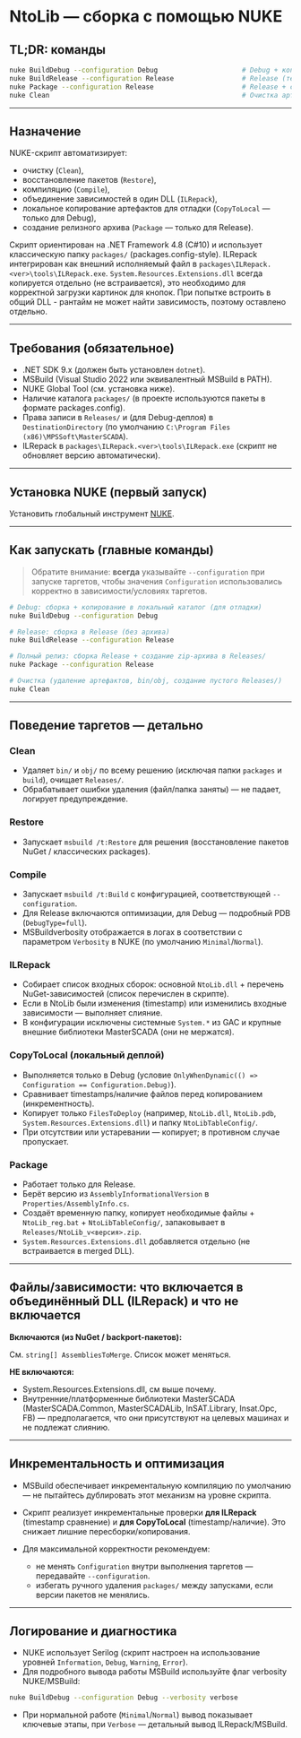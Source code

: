 ﻿# NtoLib — сборка с помощью NUKE

## TL;DR: команды

```bash
nuke BuildDebug --configuration Debug                     # Debug + копирование для локальной отладки
nuke BuildRelease --configuration Release                 # Release (тестовая/оптимизированная сборка)
nuke Package --configuration Release                      # Release + создание ZIP архива в Releases/
nuke Clean                                                # Очистка артефактов (для чистой сборки)
```

---

## Назначение

NUKE-скрипт автоматизирует:

* очистку (`Clean`),
* восстановление пакетов (`Restore`),
* компиляцию (`Compile`),
* объединение зависимостей в один DLL (`ILRepack`),
* локальное копирование артефактов для отладки (`CopyToLocal` — только для Debug),
* создание релизного архива (`Package` — только для Release).

Скрипт ориентирован на .NET Framework 4.8 (C#10) и использует классическую папку `packages/` (packages.config-style). ILRepack интегрирован как внешний исполняемый файл в `packages\ILRepack.<ver>\tools\ILRepack.exe`. `System.Resources.Extensions.dll` всегда копируется отдельно (не встраивается), это необходимо для корректной загрузки картинок для кнопок. При попытке встроить в общий DLL - рантайм не может найти зависимость, поэтому оставлено отдельно.

---

## Требования (обязательное)

* .NET SDK 9.x (должен быть установлен `dotnet`).
* MSBuild (Visual Studio 2022 или эквивалентный MSBuild в PATH).
* NUKE Global Tool (см. установка ниже).
* Наличие каталога `packages/` (в проекте используются пакеты в формате packages.config).
* Права записи в `Releases/` и (для Debug-деплоя) в `DestinationDirectory` (по умолчанию `C:\Program Files (x86)\MPSSoft\MasterSCADA`).
* ILRepack в `packages\ILRepack.<ver>\tools\ILRepack.exe` (скрипт не обновляет версию автоматически).

---

## Установка NUKE (первый запуск)

Установить глобальный инструмент [NUKE](https://nuke.build/).

---

## Как запускать (главные команды)

> Обратите внимание: **всегда** указывайте `--configuration` при запуске таргетов, чтобы значения `Configuration` использовались корректно в зависимости/условиях таргетов.

```bash
# Debug: сборка + копирование в локальный каталог (для отладки)
nuke BuildDebug --configuration Debug

# Release: сборка в Release (без архива)
nuke BuildRelease --configuration Release

# Полный релиз: сборка Release + создание zip-архива в Releases/
nuke Package --configuration Release

# Очистка (удаление артефактов, bin/obj, создание пустого Releases/)
nuke Clean
```

---

## Поведение таргетов — детально

### Clean

* Удаляет `bin/` и `obj/` по всему решению (исключая папки `packages` и `build`), очищает `Releases/`.
* Обрабатывает ошибки удаления (файл/папка заняты) — не падает, логирует предупреждение.

### Restore

* Запускает `msbuild /t:Restore` для решения (восстановление пакетов NuGet / классических packages).

### Compile

* Запускает `msbuild /t:Build` с конфигурацией, соответствующей `--configuration`.
* Для Release включаются оптимизации, для Debug — подробный PDB (`DebugType=full`).
* MSBuildverbosity отображается в логах в соответствии с параметром `Verbosity` в NUKE (по умолчанию `Minimal`/`Normal`).

### ILRepack

* Собирает список входных сборок: основной `NtoLib.dll` + перечень NuGet-зависимостей (список перечислен в скрипте).
* Если в NtoLib были изменения (timestamp) или изменились входные зависимости — выполняет слияние.
* В конфигурации исключены системные `System.*` из GAC и крупные внешние библиотеки MasterSCADA (они не мержатся).

### CopyToLocal (локальный деплой)

* Выполняется только в Debug (условие `OnlyWhenDynamic(() => Configuration == Configuration.Debug)`).
* Сравнивает timestamps/наличие файлов перед копированием (инкрементность).
* Копирует только `FilesToDeploy` (например, `NtoLib.dll`, `NtoLib.pdb`, `System.Resources.Extensions.dll`) и папку `NtoLibTableConfig/`.
* При отсутствии или устаревании — копирует; в противном случае пропускает.

### Package

* Работает только для Release.
* Берёт версию из `AssemblyInformationalVersion` в `Properties/AssemblyInfo.cs`.
* Создаёт временную папку, копирует необходимые файлы + `NtoLib_reg.bat` + `NtoLibTableConfig/`, запаковывает в `Releases/NtoLib_v<версия>.zip`.
* `System.Resources.Extensions.dll` добавляется отдельно (не встраивается в merged DLL).

---

## Файлы/зависимости: что включается в объединённый DLL (ILRepack) и что не включается

**Включаются (из NuGet / backport-пакетов):**

См. `string[] AssembliesToMerge`. Список может меняться.

**НЕ включаются:**

* System.Resources.Extensions.dll, см выше почему.
* Внутренние/платформенные библиотеки MasterSCADA (MasterSCADA.Common, MasterSCADALib, InSAT.Library, Insat.Opc, FB) — предполагается, что они присутствуют на целевых машинах и не подлежат слиянию.

---

## Инкрементальность и оптимизация

* MSBuild обеспечивает инкрементальную компиляцию по умолчанию — не пытайтесь дублировать этот механизм на уровне скрипта.
* Скрипт реализует инкрементальные проверки **для ILRepack** (timestamp сравнение) и **для CopyToLocal** (timestamp/наличие). Это снижает лишние пересборки/копирования.
* Для максимальной корректности рекомендуем:

    * не менять `Configuration` внутри выполнения таргетов — передавайте `--configuration`.
    * избегать ручного удаления `packages/` между запусками, если версии пакетов не менялись.

---

## Логирование и диагностика

* NUKE использует Serilog (скрипт настроен на использование уровней `Information`, `Debug`, `Warning`, `Error`).
* Для подробного вывода работы MSBuild используйте флаг verbosity NUKE/MSBuild:

```bash
nuke BuildDebug --configuration Debug --verbosity verbose
```

* При нормальной работе (`Minimal`/`Normal`) вывод показывает ключевые этапы, при `Verbose` — детальный вывод ILRepack/MSBuild.
